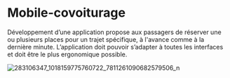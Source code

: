 # Mobile-covoiturage
Développement d’une application propose aux passagers de réserver une ou plusieurs places pour un trajet spécifique, à l'avance comme à  la dernière minute. L’application doit pouvoir s’adapter à toutes les interfaces et doit être le plus ergonomique possible.


![283106347_1018159775760722_7811261090682579506_n](https://user-images.githubusercontent.com/73555663/190865709-d8f29549-9d09-422c-81be-3ca820361013.jpg)

